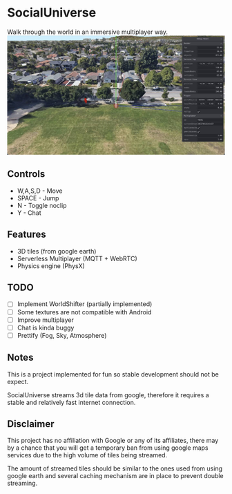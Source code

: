 # SocialUniverse
Walk through the world in an immersive multiplayer way.
![Main window screenshot](./dist/assets/Screenshot.jpg)

## Controls
- W,A,S,D - Move
- SPACE - Jump
- N - Toggle noclip
- Y - Chat

## Features
- 3D tiles (from google earth)
- Serverless Multiplayer (MQTT + WebRTC)
- Physics engine (PhysX)

## TODO
- [ ] Implement WorldShifter (partially implemented)
- [ ] Some textures are not compatible with Android
- [ ] Improve multiplayer
- [ ] Chat is kinda buggy
- [ ] Prettify (Fog, Sky, Atmosphere)

## Notes
This is a project implemented for fun so stable development should not be expect.

SocialUniverse streams 3d tile data from google, therefore it requires a stable and relatively fast internet connection.

## Disclaimer
This project has no affiliation with Google or any of its affiliates, there may by a chance that you will get a temporary ban from using google maps services due to the high volume of tiles being streamed.

The amount of streamed tiles should be similar to the ones used from using google earth and several caching mechanism are in place to prevent double streaming.